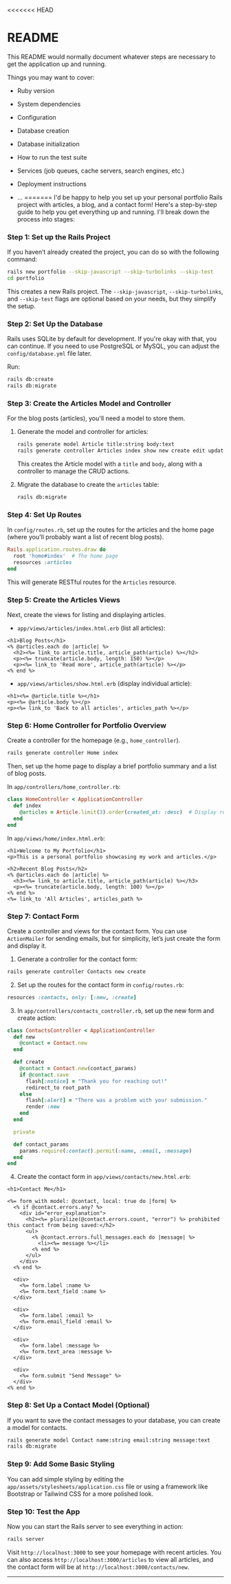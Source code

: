 <<<<<<< HEAD
# README

This README would normally document whatever steps are necessary to get the
application up and running.

Things you may want to cover:

* Ruby version

* System dependencies

* Configuration

* Database creation

* Database initialization

* How to run the test suite

* Services (job queues, cache servers, search engines, etc.)

* Deployment instructions

* ...
=======
I'd be happy to help you set up your personal portfolio Rails project with articles, a blog, and a contact form! Here's a step-by-step guide to help you get everything up and running. I'll break down the process into stages:

### Step 1: Set up the Rails Project
If you haven’t already created the project, you can do so with the following command:

```bash
rails new portfolio --skip-javascript --skip-turbolinks --skip-test
cd portfolio
```

This creates a new Rails project. The `--skip-javascript`, `--skip-turbolinks`, and `--skip-test` flags are optional based on your needs, but they simplify the setup.

### Step 2: Set Up the Database
Rails uses SQLite by default for development. If you're okay with that, you can continue. If you need to use PostgreSQL or MySQL, you can adjust the `config/database.yml` file later.

Run:

```bash
rails db:create
rails db:migrate
```

### Step 3: Create the Articles Model and Controller
For the blog posts (articles), you'll need a model to store them.

1. Generate the model and controller for articles:

   ```bash
   rails generate model Article title:string body:text
   rails generate controller Articles index show new create edit update destroy
   ```

   This creates the Article model with a `title` and `body`, along with a controller to manage the CRUD actions.

2. Migrate the database to create the `articles` table:

   ```bash
   rails db:migrate
   ```

### Step 4: Set Up Routes
In `config/routes.rb`, set up the routes for the articles and the home page (where you'll probably want a list of recent blog posts).

```ruby
Rails.application.routes.draw do
  root 'home#index'  # The home page
  resources :articles
end
```

This will generate RESTful routes for the `Articles` resource.

### Step 5: Create the Articles Views
Next, create the views for listing and displaying articles.

- `app/views/articles/index.html.erb` (list all articles):

```erb
<h1>Blog Posts</h1>
<% @articles.each do |article| %>
  <h2><%= link_to article.title, article_path(article) %></h2>
  <p><%= truncate(article.body, length: 150) %></p>
  <p><%= link_to 'Read more', article_path(article) %></p>
<% end %>
```

- `app/views/articles/show.html.erb` (display individual article):

```erb
<h1><%= @article.title %></h1>
<p><%= @article.body %></p>
<p><%= link_to 'Back to all articles', articles_path %></p>
```

### Step 6: Home Controller for Portfolio Overview
Create a controller for the homepage (e.g., `home_controller`).

```bash
rails generate controller Home index
```

Then, set up the home page to display a brief portfolio summary and a list of blog posts.

In `app/controllers/home_controller.rb`:

```ruby
class HomeController < ApplicationController
  def index
    @articles = Article.limit(3).order(created_at: :desc)  # Display recent posts
  end
end
```

In `app/views/home/index.html.erb`:

```erb
<h1>Welcome to My Portfolio</h1>
<p>This is a personal portfolio showcasing my work and articles.</p>

<h2>Recent Blog Posts</h2>
<% @articles.each do |article| %>
  <h3><%= link_to article.title, article_path(article) %></h3>
  <p><%= truncate(article.body, length: 100) %></p>
<% end %>
<%= link_to 'All Articles', articles_path %>
```

### Step 7: Contact Form
Create a controller and views for the contact form. You can use `ActionMailer` for sending emails, but for simplicity, let’s just create the form and display it.

1. Generate a controller for the contact form:

```bash
rails generate controller Contacts new create
```

2. Set up the routes for the contact form in `config/routes.rb`:

```ruby
resources :contacts, only: [:new, :create]
```

3. In `app/controllers/contacts_controller.rb`, set up the new form and create action:

```ruby
class ContactsController < ApplicationController
  def new
    @contact = Contact.new
  end

  def create
    @contact = Contact.new(contact_params)
    if @contact.save
      flash[:notice] = "Thank you for reaching out!"
      redirect_to root_path
    else
      flash[:alert] = "There was a problem with your submission."
      render :new
    end
  end

  private

  def contact_params
    params.require(:contact).permit(:name, :email, :message)
  end
end
```

4. Create the contact form in `app/views/contacts/new.html.erb`:

```erb
<h1>Contact Me</h1>

<%= form_with model: @contact, local: true do |form| %>
  <% if @contact.errors.any? %>
    <div id="error_explanation">
      <h2><%= pluralize(@contact.errors.count, "error") %> prohibited this contact from being saved:</h2>
      <ul>
        <% @contact.errors.full_messages.each do |message| %>
          <li><%= message %></li>
        <% end %>
      </ul>
    </div>
  <% end %>

  <div>
    <%= form.label :name %>
    <%= form.text_field :name %>
  </div>

  <div>
    <%= form.label :email %>
    <%= form.email_field :email %>
  </div>

  <div>
    <%= form.label :message %>
    <%= form.text_area :message %>
  </div>

  <div>
    <%= form.submit "Send Message" %>
  </div>
<% end %>
```

### Step 8: Set Up a Contact Model (Optional)
If you want to save the contact messages to your database, you can create a model for contacts.

```bash
rails generate model Contact name:string email:string message:text
rails db:migrate
```

### Step 9: Add Some Basic Styling
You can add simple styling by editing the `app/assets/stylesheets/application.css` file or using a framework like Bootstrap or Tailwind CSS for a more polished look.

### Step 10: Test the App
Now you can start the Rails server to see everything in action:

```bash
rails server
```

Visit `http://localhost:3000` to see your homepage with recent articles. You can also access `http://localhost:3000/articles` to view all articles, and the contact form will be at `http://localhost:3000/contacts/new`.

---

